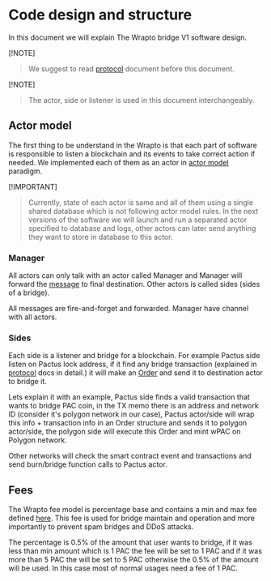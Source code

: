 # Code design and structure

In this document we will explain The Wrapto bridge V1 software design.

[!NOTE]
> We suggest to read [protocol](./protocol(standard).md) document before this document.


[!NOTE]
> The actor, side or listener is used in this document interchangeably.

## Actor model

The first thing to be understand in the Wrapto is that each part of software is responsible to listen a blockchain and its events to take correct action if needed. We implemented each of them as an actor in [actor model](https://en.wikipedia.org/wiki/Actor_model) paradigm.

[!IMPORTANT]
> Currently, state of each actor is same and all of them using a single shared database which is not following actor model rules. In the next versions of the software we will launch and run a separated actor specified to database and logs, other actors can later send anything they want to store in database to this actor.

### Manager

All actors can only talk with an actor called Manager and Manager will forward the [message](../../types/message/message.go) to final destination. Other actors is called sides (sides of a bridge).

All messages are fire-and-forget and forwarded. Manager have channel with all actors.

### Sides

Each side is a listener and bridge for a blockchain. For example Pactus side listen on Pactus lock address, if it find any bridge transaction (explained in [protocol](./protocol(standard).md) docs in detail.) it will make an [Order](../../types/order/order.go) and send it to destination actor to bridge it.

Lets explain it with an example, Pactus side finds a valid transaction that wants to bridge PAC coin, in the TX memo there is an address and network ID (consider it's polygon network in our case), Pactus actor/side will wrap this info + transaction info in an Order structure and sends it to polygon actor/side, the polygon side will execute this Order and mint wPAC on Polygon network.

Other networks will check the smart contract event and transactions and send burn/bridge function calls to Pactus actor.

## Fees

The Wrapto fee model is percentage base and contains a min and max fee defined [here](../../types/params/params.go). This fee is used for bridge maintain and operation and more importantly to prevent spam bridges and DDoS attacks.

The percentage is 0.5% of the amount that user wants to bridge, if it was less than min amount which is 1 PAC the fee will be set to 1 PAC and if it was more than 5 PAC the will be set to 5 PAC otherwise the 0.5% of the amount will be used. In this case most of normal usages need a fee of 1 PAC.
